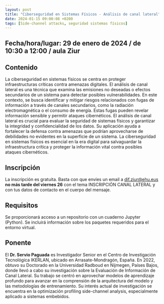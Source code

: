 ```yaml
---
layout: post
title: "Ciberseguridad en Sistemas Físicos - Análisis de canal lateral"
date: 2024-01-15 09:00:08 +0200
tags: [Side-channel attacks, seguridad sistemas físicos]
---
```

## Fecha/hora/lugar: 29 de enero de 2024 / de 10:30 a 12:00 / aula Ziur

## Contenido

La ciberseguridad en sistemas físicos se centra en proteger infraestructuras críticas contra amenazas digitales. El análisis de canal lateral es una técnica que examina las emisiones no deseadas o efectos secundarios de un sistema para detectar posibles vulnerabilidades. En este contexto, se busca identificar y mitigar riesgos relacionados con fugas de información a través de canales secundarios, como la radiación electromagnética o el consumo de energía. Estas fugas pueden revelar información sensible y permitir ataques cibernéticos. El análisis de canal lateral es crucial para evaluar la seguridad de sistemas físicos y garantizar la integridad y confidencialidad de los datos. Su aplicación ayuda a fortalecer la defensa contra amenazas que podrían aprovecharse de debilidades no evidentes en la superficie de un sistema. La ciberseguridad en sistemas físicos es esencial en la era digital para salvaguardar la infraestructura crítica y proteger la información vital contra posibles ataques cibernéticos.

## Inscripción

La inscripción es gratuita. Basta con que envíes un email a [dif.ziur@ehu.eus](dif.ziur@ehu.eus) **no más tarde del viernes 26** con el tema INSCRIPCIÓN CANAL LATERAL y con tus datos de contacto en el cuerpo del mensaje. 

## Requisitos

Se proporcionará acceso a un repositorio con un cuaderno Jupyter (Python). Se incluirá información sobre los paquetes requeridos para el entorno virtual. 

## Ponente

El **Dr. Servio Paguada** es Investigador Senior en el Centro de Investigación Tecnológica IKERLAN, ubicado en Arrasate-Mondragón, España. En 2022, obtuvo su Doctorado en la Universidad Radboud en Nijmegen, Países Bajos, donde llevó a cabo su investigación sobre la Evaluación de Información de Canal Lateral. Su trabajo se centró en aprovechar modelos de aprendizaje profundo para avanzar en la comprensión de la arquitectura del modelo y las metodologías de entrenamiento. Su interés actual de investigación se encuentra en la optimización profiling side-channel analysis, especialmente aplicado a sistemas embebidos.
